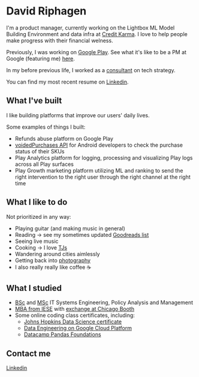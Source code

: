 # David Riphagen

I'm a product manager, currently working on the Lightbox ML Model Building Environment and data infra at [Credit Karma](https://www.creditkarma.com/). I love to help people make progress with their financial welness.

Previously, I was working on [Google Play](https://play.google.com/store?hl=en).
See what it's like to be a PM at Google (featuring me) [here](https://www.youtube.com/watch?v=MIq7oqgIZUw).

In my before previous life, I worked as a [consultant](https://www.mckinsey.com) on tech strategy.

You can find my most recent resume on [Linkedin](https://www.linkedin.com/in/david-riphagen-2bb3435).


## What I've built

I like building platforms that improve our users' daily lives.

Some examples of things I built:

- Refunds abuse platform on Google Play
- [voidedPurchases API](https://developers.google.com/android-publisher/voided-purchases) for Android developers to check the purchase status of their SKUs
- Play Analytics platform for logging, processing and visualizing Play logs across all Play surfaces
- Play Growth marketing platform utilizing ML and ranking to send the right intervention to the right user through the right channel at the right time

## What I like to do

Not prioritized in any way:

- Playing guitar (and making music in general)
- Reading -> see my sometimes updated [Goodreads list](https://www.goodreads.com/widgets/user_update_widget?height=400&num_updates=5&user=10448485)
- Seeing live music
- Cooking -> I love [TJs](https://www.traderjoes.com/)
- Wandering around cities aimlessly
- Getting back into [photography](https://www.eyeem.com/u/davidriphagen)
- I also really really like coffee :coffee:

## What I studied

- [BSc](https://www.tudelft.nl/en/education/programmes/bachelors/tb/bsc-technische-bestuurskunde/) and [MSc](https://www.tudelft.nl/onderwijs/opleidingen/masters/cosem/msc-complex-systems-engineering-and-management/) IT Systems Engineering, Policy Analysis and Management
- [MBA from IESE](https://mba.iese.edu/) with [exchange at Chicago Booth](https://www.chicagobooth.edu/programs/full-time/academics/international-studies/ibep)
- Some online coding class certificates, including:
    * [Johns Hopkins Data Science certificate](https://www.coursera.org/account/accomplishments/specialization/N5E5W5LWR38J)
    * [Data Engineering on Google Cloud Platform](https://www.coursera.org/specializations/gcp-data-machine-learning?utm_source=googlecloud&utm_medium=institutions&utm_campaign=GoogleCloud_Training_DE_specialization)
    * [Datacamp Pandas Foundations](https://campus.datacamp.com/courses/pandas-foundations/)

## Contact me

[Linkedin](https://www.linkedin.com/in/david-riphagen-2bb3435)

